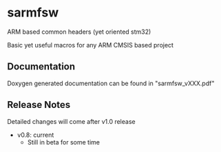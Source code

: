# sarmfsw
ARM based common headers (yet oriented stm32)

Basic yet useful macros for any ARM CMSIS based project


## Documentation

Doxygen generated documentation can be found in "sarmfsw_vXXX.pdf"


## Release Notes
Detailed changes will come after v1.0 release

- v0.8: current
  - Still in beta for some time